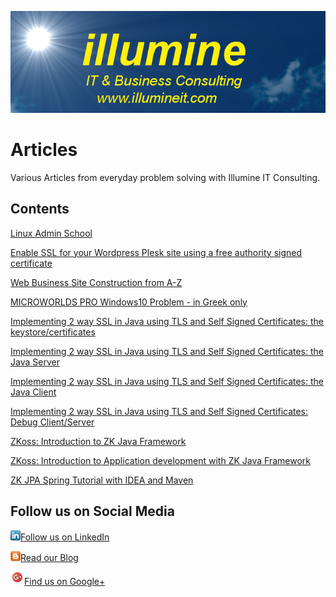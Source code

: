  ![illumineit.com Banner](img/illumineit.com_blogger_banner_680x200.png)
# Articles
Various Articles from everyday problem solving with Illumine IT Consulting.


## Contents

[Linux Admin School](Linux-Admin-School/README.md)


[Enable SSL for your Wordpress Plesk site using a free authority signed certificate](Enable-SSL-for-your-Wordpress-Plesk-site-using-a-free-authority-signed-certificate/Enable-SSL-for-your-Wordpress-Plesk-site-using-a-free-authority-signed-certificate.md)


[Web Business Site Construction from A-Z](Web-Business-Site-Construction-A-Z/Web-Business-Site-Construction-A-Z.md)


[MICROWORLDS PRO Windows10 Problem - in Greek only](MICROWORLDS_PRO_Windows10_Problem/MICROWORLDS_PRO_Microsoft_Windows10_προβλημα_εγκατάστασης.md)


[Implementing 2 way SSL in Java using TLS and Self Signed Certificates: the keystore/certificates](Implementing-2-way-SSL-in-Java-using-TLS-and-Self-Signed-Certificates/part-1-keystore-trustore.md)


[Implementing 2 way SSL in Java using TLS and Self Signed Certificates: the Java Server](Implementing-2-way-SSL-in-Java-using-TLS-and-Self-Signed-Certificates/part-2-the-java-server.md)


[Implementing 2 way SSL in Java using TLS and Self Signed Certificates: the Java Client](Implementing-2-way-SSL-in-Java-using-TLS-and-Self-Signed-Certificates/part-3-the-java-client.md)


[Implementing 2 way SSL in Java using TLS and Self Signed Certificates: Debug Client/Server](Implementing-2-way-SSL-in-Java-using-TLS-and-Self-Signed-Certificates/part-4-test-java-tls-client-server.md)


[ZKoss: Introduction to ZK Java Framework](ZK-training/pdf/J2EE6_01_ZKIntro.pdf)


[ZKoss: Introduction to Application development with ZK Java Framework](ZK-training/pdf/J2EE6_02_ZKApplication.pdf)


[ZK JPA Spring Tutorial with IDEA and Maven](ZK-JPA-Spring-Tutorial-with-IDEA-Maven/README.md)


## Follow us on Social Media
![LinkedIN](img/linkedin.png)[Follow us on LinkedIn](https://www.linkedin.com/company/illumine-it-consulting/)


![Blogspot](img/blogspot.png)[Read our Blog](https://illumineconsulting.blogspot.com/)


![Google+](img/gplus.png)[Find us on Google+](https://plus.google.com/+IllumineGr1/)             



 
